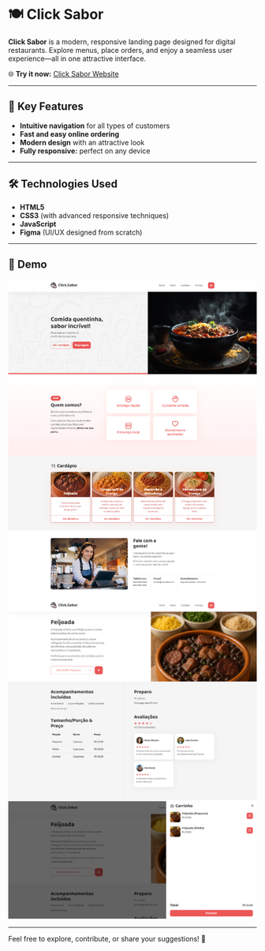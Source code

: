# 🍽️ Click Sabor

**Click Sabor** is a modern, responsive landing page designed for digital restaurants. Explore menus, place orders, and enjoy a seamless user experience—all in one attractive interface.

🌐 **Try it now:** [Click Sabor Website](https://vitorlinsbinski.github.io/clicksabor-website/)

---

## 🚀 Key Features

- **Intuitive navigation** for all types of customers
- **Fast and easy online ordering**
- **Modern design** with an attractive look
- **Fully responsive:** perfect on any device

---

## 🛠️ Technologies Used

- **HTML5**
- **CSS3** (with advanced responsive techniques)
- **JavaScript**
- **Figma** (UI/UX designed from scratch)

---

## 📸 Demo

<div align="center">

![Screenshot 1](screenshots/screenshot.png)
![Screenshot 2](screenshots/screenshot2.png)
![Screenshot 3](screenshots/screenshot3.png)

</div>

---

Feel free to explore, contribute, or share your suggestions! 🚀
